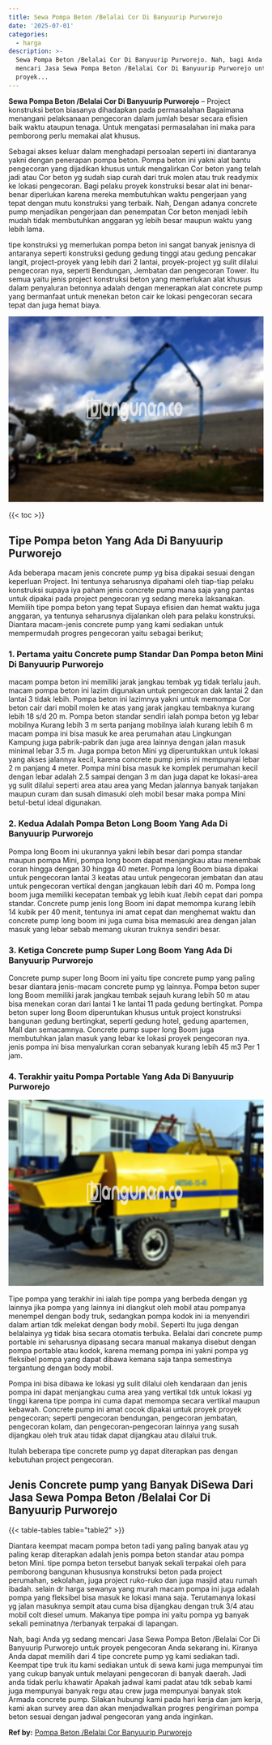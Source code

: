 ```yaml
---
title: Sewa Pompa Beton /Belalai Cor Di Banyuurip Purworejo
date: '2025-07-01'
categories:
  - harga
description: >-
  Sewa Pompa Beton /Belalai Cor Di Banyuurip Purworejo. Nah, bagi Anda yg sedang
  mencari Jasa Sewa Pompa Beton /Belalai Cor Di Banyuurip Purworejo untuk
  proyek...
---
```


**Sewa Pompa Beton /Belalai Cor Di Banyuurip Purworejo** – Project konstruksi beton biasanya dihadapkan pada permasalahan Bagaimana menangani pelaksanaan pengecoran dalam jumlah besar secara efisien baik waktu ataupun tenaga. Untuk mengatasi permasalahan ini maka para pemborong perlu memakai alat khusus.

Sebagai akses keluar dalam menghadapi persoalan seperti ini diantaranya yakni dengan penerapan pompa beton. Pompa beton ini yakni alat bantu pengecoran yang dijadikan khusus untuk mengalirkan Cor beton yang telah jadi atau Cor beton yg sudah siap curah dari truk molen atau truk readymix ke lokasi pengecoran. Bagi pelaku proyek konstruksi besar alat ini benar-benar diperlukan karena mereka membutuhkan waktu pengerjaan yang tepat dengan mutu konstruksi yang terbaik. Nah, Dengan adanya concrete pump menjadikan pengerjaan dan penempatan Cor beton menjadi lebih mudah tidak membutuhkan anggaran yg lebih besar maupun waktu yang lebih lama.

tipe konstruksi yg memerlukan pompa beton ini sangat banyak jenisnya di antaranya seperti konstruksi gedung gedung tinggi atau gedung pencakar langit, project-proyek yang lebih dari 2 lantai, proyek-project yg sulit dilalui pengecoran nya, seperti Bendungan, Jembatan dan pengecoran Tower. Itu semua yaitu jenis project konstruksi beton yang memerlukan alat khusus dalam penyaluran betonnya adalah dengan menerapkan alat concrete pump yang bermanfaat untuk menekan beton cair ke lokasi pengecoran secara tepat dan juga hemat biaya.

![Sewa Pompa Beton /Belalai Cor Di Banyuurip Purworejo](/images/sewa-concrete-pump-10.png)

{{< toc >}}

## Tipe Pompa beton Yang Ada Di Banyuurip Purworejo

Ada beberapa macam jenis concrete pump yg bisa dipakai sesuai dengan keperluan Project. Ini tentunya seharusnya dipahami oleh tiap-tiap pelaku konstruksi supaya iya paham jenis concrete pump mana saja yang pantas untuk dipakai pada project pengecoran yg sedang mereka laksanakan. Memilih tipe pompa beton yang tepat Supaya efisien dan hemat waktu juga anggaran, ya tentunya seharusnya dijalankan oleh para pelaku konstruksi. Diantara macam-jenis concrete pump yang kami sediakan untuk mempermudah progres pengecoran yaitu sebagai berikut;

### 1\. Pertama yaitu Concrete pump Standar Dan Pompa beton Mini Di Banyuurip Purworejo

macam pompa beton ini memiliki jarak jangkau tembak yg tidak terlalu jauh. macam pompa beton ini lazim digunakan untuk pengecoran dak lantai 2 dan lantai 3 tidak lebih. Pompa beton ini lazimnya yakni untuk memompa Cor beton cair dari mobil molen ke atas yang jarak jangkau tembaknya kurang lebih 18 s/d 20 m. Pompa beton standar sendiri ialah pompa beton yg lebar mobilnya Kurang lebih 3 m serta panjang mobilnya ialah kurang lebih 6 m macam pompa ini bisa masuk ke area perumahan atau Lingkungan Kampung juga pabrik-pabrik dan juga area lainnya dengan jalan masuk minimal lebar 3.5 m. Juga pompa beton Mini yg diperuntukkan untuk lokasi yang akses jalannya kecil, karena concrete pump jenis ini mempunyai lebar 2 m panjang 4 meter. Pompa mini bisa masuk ke komplek perumahan kecil dengan lebar adalah 2.5 sampai dengan 3 m dan juga dapat ke lokasi-area yg sulit dilalui seperti area atau area yang Medan jalannya banyak tanjakan maupun curam dan susah dimasuki oleh mobil besar maka pompa Mini betul-betul ideal digunakan.

### 2\. Kedua Adalah Pompa Beton Long Boom Yang Ada Di Banyuurip Purworejo

Pompa long Boom ini ukurannya yakni lebih besar dari pompa standar maupun pompa Mini, pompa long boom dapat menjangkau atau menembak coran hingga dengan 30 hingga 40 meter. Pompa long Boom biasa dipakai untuk pengecoran lantai 3 keatas atau untuk pengecoran jembatan dan atau untuk pengecoran vertikal dengan jangkauan lebih dari 40 m. Pompa long boom juga memiliki kecepatan tembak yg lebih kuat /lebih cepat dari pompa standar. Concrete pump jenis long Boom ini dapat memompa kurang lebih 14 kubik per 40 menit, tentunya ini amat cepat dan menghemat waktu dan concrete pump long boom ini juga cuma bisa memasuki area dengan jalan masuk yang lebar sebab memang ukuran truknya sendiri besar.

### 3\. Ketiga Concrete pump Super Long Boom Yang Ada Di Banyuurip Purworejo

Concrete pump super long Boom ini yaitu tipe concrete pump yang paling besar diantara jenis-macam concrete pump yg lainnya. Pompa beton super long Boom memiliki jarak jangkau tembak sejauh kurang lebih 50 m atau bisa menekan coran dari lantai 1 ke lantai 11 pada gedung bertingkat. Pompa beton super long Boom diperuntukan khusus untuk project konstruksi bangunan gedung bertingkat, seperti gedung hotel, gedung apartemen, Mall dan semacamnya. Concrete pump super long Boom juga membutuhkan jalan masuk yang lebar ke lokasi proyek pengecoran nya. jenis pompa ini bisa menyalurkan coran sebanyak kurang lebih 45 m3 Per 1 jam.

### 4\. Terakhir yaitu Pompa Portable Yang Ada Di Banyuurip Purworejo

![Sewa Pompa Beton /Belalai Cor Di Banyuurip Purworejo](/images/sewa-concrete-pump-20.png)

Tipe pompa yang terakhir ini ialah tipe pompa yang berbeda dengan yg lainnya jika pompa yang lainnya ini diangkut oleh mobil atau pompanya menempel dengan body truk, sedangkan pompa kodok ini ia menyendiri dalam artian tdk melekat dengan body mobil. Seperti Itu juga dengan belalainya yg tidak bisa secara otomatis terbuka. Belalai dari concrete pump portable ini seharusnya dipasang secara manual makanya disebut dengan pompa portable atau kodok, karena memang pompa ini yakni pompa yg fleksibel pompa yang dapat dibawa kemana saja tanpa semestinya tergantung dengan body mobil.

Pompa ini bisa dibawa ke lokasi yg sulit dilalui oleh kendaraan dan jenis pompa ini dapat menjangkau cuma area yang vertikal tdk untuk lokasi yg tinggi karena tipe pompa ini cuma dapat memompa secara vertikal maupun kebawah. Concrete pump ini amat cocok dipakai untuk proyek proyek pengecoran; seperti pengecoran bendungan, pengecoran jembatan, pengecoran kolam, dan pengecoran-pengecoran lainnya yang susah dijangkau oleh truk atau tidak dapat dijangkau atau dilalui truk.

Itulah beberapa tipe concrete pump yg dapat diterapkan pas dengan kebutuhan project pengecoran.

## Jenis Concrete pump yang Banyak DiSewa Dari Jasa Sewa Pompa Beton /Belalai Cor Di Banyuurip Purworejo

{{< table-tables table="table2" >}}

Diantara keempat macam pompa beton tadi yang paling banyak atau yg paling kerap diterapkan adalah jenis pompa beton standar atau pompa beton Mini. tipe pompa beton tersebut banyak sekali terpakai oleh para pemborong bangunan khususnya konstruksi beton pada project perumahan, sekolahan, juga project ruko-ruko dan juga masjid atau rumah ibadah. selain dr harga sewanya yang murah macam pompa ini juga adalah pompa yang fleksibel bisa masuk ke lokasi mana saja. Terutamanya lokasi yg jalan masuknya sempit atau cuma bisa dijangkau dengan truk 3/4 atau mobil colt diesel umum. Makanya tipe pompa ini yaitu pompa yg banyak sekali peminatnya /terbanyak terpakai di lapangan.

Nah, bagi Anda yg sedang mencari Jasa Sewa Pompa Beton /Belalai Cor Di Banyuurip Purworejo untuk proyek pengecoran Anda sekarang ini. Kiranya Anda dapat memilih dari 4 tipe concrete pump yg kami sediakan tadi. Keempat tipe truk itu kami sediakan untuk di sewa kami juga mempunyai tim yang cukup banyak untuk melayani pengecoran di banyak daerah. Jadi anda tidak perlu khawatir Apakah jadwal kami padat atau tdk sebab kami juga mempunyai banyak regu atau crew juga mempunyai banyak stok Armada concrete pump. Silakan hubungi kami pada hari kerja dan jam kerja, kami akan survey area dan akan menjadwalkan progres pengiriman pompa beton sesuai dengan jadwal pengecoran yang anda inginkan.

**Ref by:** [Pompa Beton /Belalai Cor Banyuurip Purworejo](https://id.wikipedia.org/wiki/Pompa)
